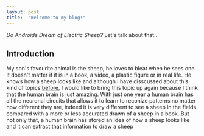 ```yaml
---
layout: post
title:  "Welcome to my blog!"
---
```


*Do Androids Dream of Electric Sheep?* Let's talk about that...

## Introduction
My son's favourite animal is the sheep, he loves to bleat when he sees one. It doesn't matter if it is in a book, a video, a plastic figure or in real life.
He knows how a sheep looks like and although I have disscussed about this kind of topics [before](https://garcia-nacho.github.io/FaceRecognition/), I would like to bring this topic up again because I think that the human brain is just amazing. With just one year a human brain has all the neuronal circuits that allows it to learn to reconize patterns no matter how different they are, indeed it is very different to see a sheep in the fields compared with a more or less accurated drawn of a sheep in a book. 
But not only that, a human brain has stored an idea of how a sheep looks like and it can extract that information to draw a sheep 
